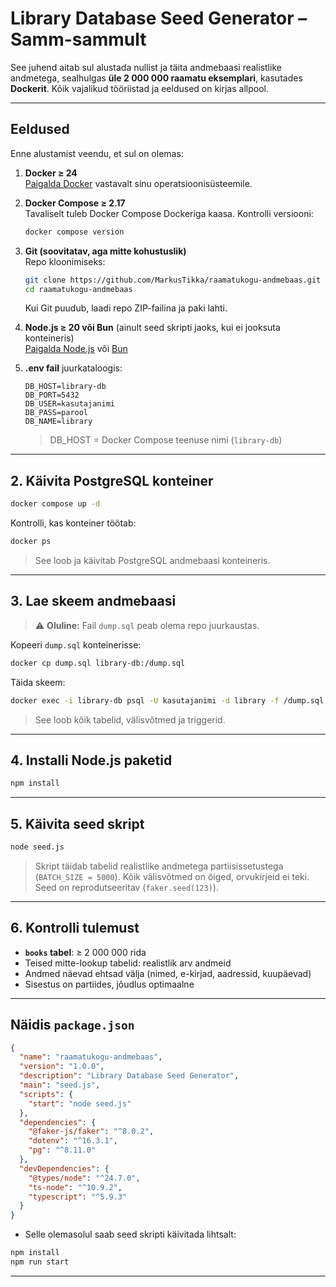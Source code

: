 # Library Database Seed Generator – Samm-sammult

See juhend aitab sul alustada nullist ja täita andmebaasi realistlike andmetega, sealhulgas **üle 2 000 000 raamatu eksemplari**, kasutades **Dockerit**. Kõik vajalikud tööriistad ja eeldused on kirjas allpool.

---

## Eeldused

Enne alustamist veendu, et sul on olemas:

1. **Docker ≥ 24**  
   [Paigalda Docker](https://docs.docker.com/get-docker/) vastavalt sinu operatsioonisüsteemile.

2. **Docker Compose ≥ 2.17**  
   Tavaliselt tuleb Docker Compose Dockeriga kaasa. Kontrolli versiooni:
   ```bash
   docker compose version
   ```

3. **Git (soovitatav, aga mitte kohustuslik)**  
   Repo kloonimiseks:
   ```bash
   git clone https://github.com/MarkusTikka/raamatukogu-andmebaas.git
   cd raamatukogu-andmebaas
   ```
   Kui Git puudub, laadi repo ZIP-failina ja paki lahti.

4. **Node.js ≥ 20 või Bun** (ainult seed skripti jaoks, kui ei jooksuta konteineris)  
   [Paigalda Node.js](https://nodejs.org/) või [Bun](https://bun.sh/)

5. **.env fail** juurkataloogis:  
   ```dotenv
   DB_HOST=library-db
   DB_PORT=5432
   DB_USER=kasutajanimi
   DB_PASS=parool
   DB_NAME=library
   ```
   > DB_HOST = Docker Compose teenuse nimi (`library-db`)

---



## 2. Käivita PostgreSQL konteiner

```bash
docker compose up -d
```

Kontrolli, kas konteiner töötab:

```bash
docker ps
```

> See loob ja käivitab PostgreSQL andmebaasi konteineris.

---

## 3. Lae skeem andmebaasi

> ⚠️ **Oluline:** Fail `dump.sql` peab olema repo juurkaustas.

Kopeeri `dump.sql` konteinerisse:

```bash
docker cp dump.sql library-db:/dump.sql
```

Täida skeem:

```bash
docker exec -i library-db psql -U kasutajanimi -d library -f /dump.sql

```

> See loob kõik tabelid, välisvõtmed ja triggerid.

---

## 4. Installi Node.js paketid

```bash
npm install

```

---

## 5. Käivita seed skript

```bash
node seed.js

```

> Skript täidab tabelid realistlike andmetega partiisissetustega (`BATCH_SIZE = 5000`).
> Kõik välisvõtmed on õiged, orvukirjeid ei teki. Seed on reprodutseeritav (`faker.seed(123)`).

---

## 6. Kontrolli tulemust

- **`books` tabel**: ≥ 2 000 000 rida
- Teised mitte-lookup tabelid: realistlik arv andmeid
- Andmed näevad ehtsad välja (nimed, e-kirjad, aadressid, kuupäevad)
- Sisestus on partiides, jõudlus optimaalne

---

## Näidis `package.json`

```json
{
  "name": "raamatukogu-andmebaas",
  "version": "1.0.0",
  "description": "Library Database Seed Generator",
  "main": "seed.js",
  "scripts": {
    "start": "node seed.js"
  },
  "dependencies": {
    "@faker-js/faker": "^8.0.2",
    "dotenv": "^16.3.1",
    "pg": "^8.11.0"
  },
  "devDependencies": {
    "@types/node": "^24.7.0",
    "ts-node": "^10.9.2",
    "typescript": "^5.9.3"
  }
}

```

- Selle olemasolul saab seed skripti käivitada lihtsalt:

```bash
npm install
npm run start
```

---


